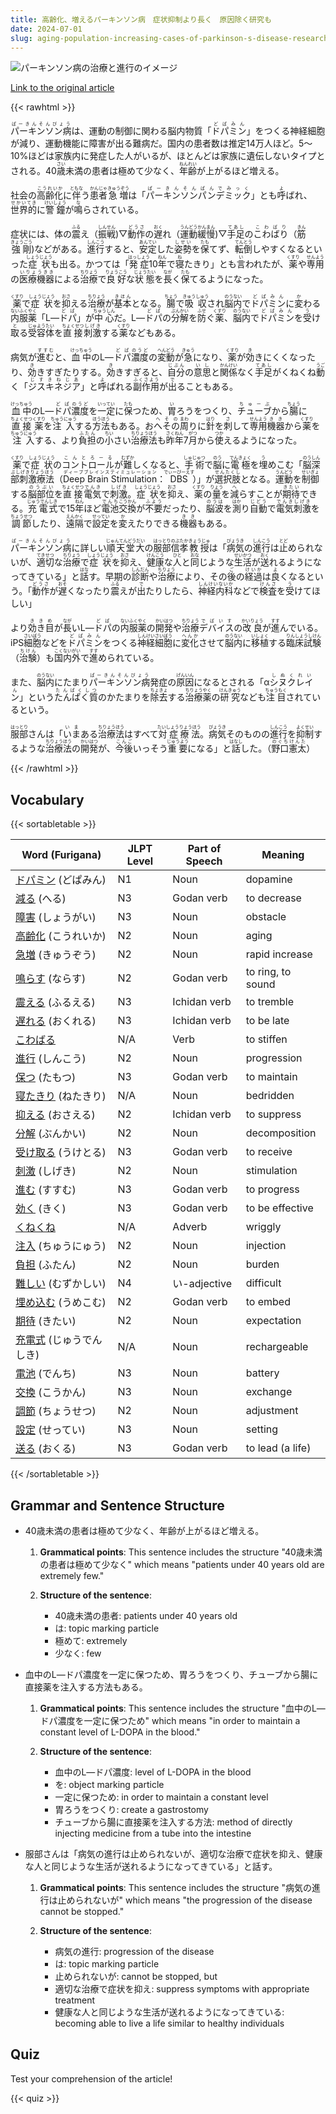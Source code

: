 ```yaml
---
title: 高齢化、増えるパーキンソン病　症状抑制より長く　原因除く研究も
date: 2024-07-01
slug: aging-population-increasing-cases-of-parkinson-s-disease-research-focusing-on-prevention-rather-than-symptom-suppression
---
```


![パーキンソン病の治療と進行のイメージ](https://www.asahicom.jp/imgopt/img/f686fa4f4a/comm_L/AS20240627002999.jpg "パーキンソン病の治療と進行のイメージ")

[Link to the original article](https://asahi.com/articles/ASS6W32G5S6WUTFL00KM.html?iref=pc_apital_top__n)

{{< rawhtml >}}
<p><ruby>パーキンソン病<rt>ぱーきんそんびょう</rt></ruby>は、運動の制御に関わる脳内物質「<ruby>ドパミン<rt>どぱみん</rt></ruby>」をつくる神経細胞が減り、運動機能に障害が出る難病だ。国内の患者数は推定14万人ほど。5～10%ほどは家族内に発症した人がいるが、ほとんどは家族に遺伝しないタイプとされる。40<ruby>歳<rt>さい</rt></ruby>未満の患者は極めて少なく、<ruby>年齢<rt>ねんれい</rt></ruby>が上がるほど増える。</p>

<p>社会の<ruby>高齢化<rt>こうれいか</rt></ruby>に<ruby>伴<rt>ともな</rt></ruby>う<ruby>患者<rt>かんじゃ</rt></ruby><ruby>急増<rt>きゅうぞう</rt></ruby>は「<ruby>パーキンソンパンデミック<rt>ぱーきんそんぱんでみっく</rt></ruby>」とも<ruby>呼<rt>よ</rt></ruby>ばれ、<ruby>世界的<rt>せかいてき</rt></ruby>に<ruby>警鐘<rt>けいしょう</rt></ruby>が<ruby>鳴<rt>な</rt></ruby>らされている。</p>

<p>症状には、体の<ruby>震<rt>ふる</rt></ruby>え（<ruby>振戦<rt>しんせん</rt></ruby>)▽<ruby>動作<rt>どうさ</rt></ruby>の<ruby>遅<rt>おく</rt></ruby>れ（<ruby>運動<rt>うんどう</rt></ruby><ruby>緩慢<rt>かんまん</rt></ruby>)▽<ruby>手足<rt>てあし</rt></ruby>の<ruby>こわばり<rt>こわばり</rt></ruby>（<ruby>筋<rt>きん</rt></ruby><ruby>強剛<rt>きょうごう</rt></ruby>)などがある。<ruby>進行<rt>しんこう</rt></ruby>すると、<ruby>安定<rt>あんてい</rt></ruby>した<ruby>姿勢<rt>しせい</rt></ruby>を<ruby>保<rt>たも</rt></ruby>てず、<ruby>転倒<rt>てんとう</rt></ruby>しやすくなるといった<ruby>症状<rt>しょうじょう</rt></ruby>も出る。かつては「<ruby>発症<rt>はっしょう</rt></ruby>10<ruby>年<rt>ねん</rt></ruby>で<ruby>寝<rt>ね</rt></ruby>たきり」とも<ruby>言<rt>い</rt></ruby>われたが、<ruby>薬<rt>くすり</rt></ruby>や<ruby>専用<rt>せんよう</rt></ruby>の<ruby>医療機器<rt>いりょうきき</rt></ruby>による<ruby>治療<rt>ちりょう</rt></ruby>で<ruby>良好<rt>りょうこう</rt></ruby>な<ruby>状態<rt>じょうたい</rt></ruby>を<ruby>長<rt>なが</rt></ruby>く<ruby>保<rt>たも</rt></ruby>てるようになった。</p>

<p><ruby>薬<rt>くすり</rt></ruby>で<ruby>症状<rt>しょうじょう</rt></ruby>を<ruby>抑<rt>おさ</rt></ruby>える<ruby>治療<rt>ちりょう</rt></ruby>が<ruby>基本<rt>きほん</rt></ruby>となる。<ruby>腸<rt>ちょう</rt></ruby>で<ruby>吸収<rt>きゅうしゅう</rt></ruby>され<ruby>脳内<rt>のうない</rt></ruby>で<ruby>ドパミン<rt>どぱみん</rt></ruby>に<ruby>変<rt>か</rt></ruby>わる<ruby>内服薬<rt>ないふくやく</rt></ruby>「L―<ruby>ドパ<rt>どぱ</rt></ruby>」が<ruby>中心<rt>ちゅうしん</rt></ruby>だ。L―<ruby>ドパ<rt>どぱ</rt></ruby>の<ruby>分解<rt>ぶんかい</rt></ruby>を<ruby>防<rt>ふせ</rt></ruby>ぐ<ruby>薬<rt>くすり</rt></ruby>、<ruby>脳内<rt>のうない</rt></ruby>で<ruby>ドパミン<rt>どぱみん</rt></ruby>を<ruby>受<rt>う</rt></ruby>け<ruby>取<rt>と</rt></ruby>る<ruby>受容体<rt>じゅようたい</rt></ruby>を<ruby>直接<rt>ちょくせつ</rt></ruby><ruby>刺激<rt>しげき</rt></ruby>する<ruby>薬<rt>くすり</rt></ruby>などもある。</p>

<p>病気が<ruby>進む<rt>すすむ</rt></ruby>と、<ruby>血中<rt>けっちゅう</rt></ruby>のL―<ruby>ドパ<rt>どぱ</rt></ruby><ruby>濃度<rt>のうど</rt></ruby>の<ruby>変動<rt>へんどう</rt></ruby>が<ruby>急<rt>きゅう</rt></ruby>になり、<ruby>薬<rt>くすり</rt></ruby>が<ruby>効<rt>き</rt></ruby>きにくくなったり、<ruby>効<rt>き</rt></ruby>きすぎたりする。<ruby>効<rt>き</rt></ruby>きすぎると、<ruby>自分<rt>じぶん</rt></ruby>の<ruby>意思<rt>いし</rt></ruby>と<ruby>関係<rt>かんけい</rt></ruby>なく<ruby>手足<rt>てあし</rt></ruby>がくねくね<ruby>動<rt>うご</rt></ruby>く「<ruby>ジスキネジア<rt>じすきねじあ</rt></ruby>」と<ruby>呼<rt>よ</rt></ruby>ばれる<ruby>副作用<rt>ふくさよう</rt></ruby>が<ruby>出<rt>で</rt></ruby>ることもある。</p>

<p><ruby>血中<rt>けっちゅう</rt></ruby>のL―<ruby>ドパ<rt>どぱ</rt></ruby><ruby>濃度<rt>のうど</rt></ruby>を<ruby>一定<rt>いってい</rt></ruby>に<ruby>保<rt>たも</rt></ruby>つため、<ruby>胃<rt>い</rt></ruby>ろうをつくり、<ruby>チューブ<rt>ちゅーぶ</rt></ruby>から<ruby>腸<rt>ちょう</rt></ruby>に<ruby>直接<rt>ちょくせつ</rt></ruby><ruby>薬<rt>くすり</rt></ruby>を<ruby>注入<rt>ちゅうにゅう</rt></ruby>する<ruby>方法<rt>ほうほう</rt></ruby>もある。お<ruby>へその<rt>へその</rt></ruby><ruby>周<rt>まわ</rt></ruby>りに<ruby>針<rt>はり</rt></ruby>を<ruby>刺<rt>さ</rt></ruby>して<ruby>専用<rt>せんよう</rt></ruby><ruby>機器<rt>きき</rt></ruby>から<ruby>薬<rt>くすり</rt></ruby>を<ruby>注入<rt>ちゅうにゅう</rt></ruby>する、より<ruby>負担<rt>ふたん</rt></ruby>の<ruby>小<rt>ちい</rt></ruby>さい<ruby>治療法<rt>ちりょうほう</rt></ruby>も<ruby>昨年<rt>さくねん</rt></ruby>7<ruby>月<rt>がつ</rt></ruby>から<ruby>使<rt>つか</rt></ruby>えるようになった。</p>

<p><ruby>薬<rt>くすり</rt></ruby>で<ruby>症状<rt>しょうじょう</rt></ruby>の<ruby>コントロール<rt>こんとろーる</rt></ruby>が<ruby>難<rt>むずか</rt></ruby>しくなると、<ruby>手術<rt>しゅじゅつ</rt></ruby>で<ruby>脳<rt>のう</rt></ruby>に<ruby>電極<rt>でんきょく</rt></ruby>を<ruby>埋<rt>う</rt></ruby>めこむ「<ruby>脳深部刺激療法<rt>のうしんぶしげきりょうほう</rt></ruby>（<ruby>Deep Brain Stimulation<rt>ディープブレインスティミュレーション</rt></ruby>：<ruby>DBS<rt>でぃーびーえす</rt></ruby>）」が<ruby>選択肢<rt>せんたくし</rt></ruby>となる。<ruby>運動<rt>うんどう</rt></ruby>を<ruby>制御<rt>せいぎょ</rt></ruby>する<ruby>脳部位<rt>のうぶい</rt></ruby>を<ruby>直接<rt>ちょくせつ</rt></ruby><ruby>電気<rt>でんき</rt></ruby>で<ruby>刺激<rt>しげき</rt></ruby>。<ruby>症状<rt>しょうじょう</rt></ruby>を<ruby>抑<rt>おさ</rt></ruby>え、<ruby>薬<rt>くすり</rt></ruby>の<ruby>量<rt>りょう</rt></ruby>を<ruby>減<rt>へ</rt></ruby>らすことが<ruby>期待<rt>きたい</rt></ruby>できる。<ruby>充電<rt>じゅうでん</rt></ruby><ruby>式<rt>しき</rt></ruby>で15<ruby>年<rt>ねん</rt></ruby>ほど<ruby>電池<rt>でんち</rt></ruby><ruby>交換<rt>こうかん</rt></ruby>が<ruby>不要<rt>ふよう</rt></ruby>だったり、<ruby>脳波<rt>のうは</rt></ruby>を<ruby>測<rt>はか</rt></ruby>り<ruby>自動<rt>じどう</rt></ruby>で<ruby>電気<rt>でんき</rt></ruby><ruby>刺激<rt>しげき</rt></ruby>を<ruby>調節<rt>ちょうせつ</rt></ruby>したり、<ruby>遠隔<rt>えんかく</rt></ruby>で<ruby>設定<rt>せってい</rt></ruby>を<ruby>変<rt>か</rt></ruby>えたりできる<ruby>機器<rt>きき</rt></ruby>もある。</p>

<p><ruby>パーキンソン病<rt>ぱーきんそんびょう</rt></ruby>に詳しい<ruby>順天堂大<rt>じゅんてんどうだい</rt></ruby>の<ruby>服部信孝<rt>はっとりのぶたか</rt></ruby><ruby>教授<rt>きょうじゅ</rt></ruby>は「<ruby>病気<rt>びょうき</rt></ruby>の<ruby>進行<rt>しんこう</rt></ruby>は<ruby>止<rt>とど</rt></ruby>められないが、<ruby>適切<rt>てきせつ</rt></ruby>な<ruby>治療<rt>ちりょう</rt></ruby>で<ruby>症状<rt>しょうじょう</rt></ruby>を<ruby>抑<rt>おさ</rt></ruby>え、<ruby>健康<rt>けんこう</rt></ruby>な<ruby>人<rt>ひと</rt></ruby>と<ruby>同<rt>おな</rt></ruby>じような<ruby>生活<rt>せいかつ</rt></ruby>が<ruby>送<rt>おく</rt></ruby>れるようになってきている」と<ruby>話<rt>はな</rt></ruby>す。早期の<ruby>診断<rt>しんだん</rt></ruby>や<ruby>治療<rt>ちりょう</rt></ruby>により、その<ruby>後<rt>ご</rt></ruby>の<ruby>経過<rt>けいか</rt></ruby>は<ruby>良<rt>よ</rt></ruby>くなるという。「<ruby>動作<rt>どうさ</rt></ruby>が<ruby>遅<rt>おそ</rt></ruby>くなったり<ruby>震<rt>ふる</rt></ruby>えが<ruby>出<rt>で</rt></ruby>たりしたら、<ruby>神経内科<rt>しんけいないか</rt></ruby>などで<ruby>検査<rt>けんさ</rt></ruby>を<ruby>受<rt>う</rt></ruby>けてほしい」</p>

<p>より<ruby>効き目<rt>ききめ</rt></ruby>が<ruby>長<rt>なが</rt></ruby>いL―<ruby>ドパ<rt>どぱ</rt></ruby>の<ruby>内服薬<rt>ないふくやく</rt></ruby>の<ruby>開発<rt>かいはつ</rt></ruby>や<ruby>治療<rt>ちりょう</rt></ruby><ruby>デバイス<rt>でばいす</rt></ruby>の<ruby>改良<rt>かいりょう</rt></ruby>が<ruby>進<rt>すす</rt></ruby>んでいる。iPS<ruby>細胞<rt>さいぼう</rt></ruby>などを<ruby>ドパミン<rt>どぱみん</rt></ruby>をつくる<ruby>神経細胞<rt>しんけいさいぼう</rt></ruby>に<ruby>変化<rt>へんか</rt></ruby>させて<ruby>脳内<rt>のうない</rt></ruby>に<ruby>移植<rt>いしょく</rt></ruby>する<ruby>臨床試験<rt>りんしょうしけん</rt></ruby>（<ruby>治験<rt>ちけん</rt></ruby>）も<ruby>国内外<rt>こくないがい</rt></ruby>で<ruby>進<rt>すす</rt></ruby>められている。</p>

<p>また、<ruby>脳内<rt>のうない</rt></ruby>にたまり<ruby>パーキンソン病<rt>ぱーきんそんびょう</rt></ruby>発症の<ruby>原因<rt>げんいん</rt></ruby>になるとされる「α<ruby>シヌクレイン<rt>しぬくれいん</rt></ruby>」という<ruby>たんぱく質<rt>たんぱくしつ</rt></ruby>のかたまりを<ruby>除去<rt>ちょきょ</rt></ruby>する<ruby>治療薬<rt>ちりょうやく</rt></ruby>の<ruby>研究<rt>けんきゅう</rt></ruby>なども<ruby>注目<rt>ちゅうもく</rt></ruby>されているという。</p>

<p><ruby>服部<rt>はっとり</rt></ruby>さんは「<ruby>いま<rt>いま</rt></ruby>ある<ruby>治療法<rt>ちりょうほう</rt></ruby>はすべて<ruby>対症療法<rt>たいしょうりょうほう</rt></ruby>。<ruby>病気<rt>びょうき</rt></ruby>そのものの<ruby>進行<rt>しんこう</rt></ruby>を<ruby>抑制<rt>よくせい</rt></ruby>するような<ruby>治療法<rt>ちりょうほう</rt></ruby>の<ruby>開発<rt>かいはつ</rt></ruby>が、<ruby>今後<rt>こんご</rt></ruby>いっそう<ruby>重要<rt>じゅうよう</rt></ruby>になる」と<ruby>話<rt>はなし</rt></ruby>した。（<ruby>野口憲太<rt>のぐちけんた</rt></ruby>）</p>
{{< /rawhtml >}}

## Vocabulary


{{< sortabletable >}}

| Word (Furigana) | JLPT Level | Part of Speech | Meaning |
|-----------------|------------|---------------|---------|
|[ドパミン](https://jisho.org/search/%E3%83%89%E3%83%91%E3%83%9F%E3%83%B3) (どぱみん)| N1 | Noun | dopamine |
|[減る](https://jisho.org/search/%E6%B8%9B%E3%82%8B) (へる)| N3 | Godan verb | to decrease |
|[障害](https://jisho.org/search/%E9%9A%9C%E5%AE%B3) (しょうがい)| N3 | Noun | obstacle |
|[高齢化](https://jisho.org/search/%E9%AB%98%E9%BD%A2%E5%8C%96) (こうれいか)| N2 | Noun | aging |
|[急増](https://jisho.org/search/%E6%80%A5%E5%A2%97) (きゅうぞう)| N2 | Noun | rapid increase |
|[鳴らす](https://jisho.org/search/%E9%B3%B4%E3%82%89%E3%81%99) (ならす)| N2 | Godan verb | to ring, to sound |
|[震える](https://jisho.org/search/%E9%9C%87%E3%81%88%E3%82%8B) (ふるえる)| N3 | Ichidan verb | to tremble |
|[遅れる](https://jisho.org/search/%E9%81%85%E3%82%8C%E3%82%8B) (おくれる)| N3 | Ichidan verb | to be late |
|[こわばる](https://jisho.org/search/%E3%81%93%E3%82%8F%E3%81%B0%E3%82%8B)| N/A | Verb | to stiffen |
|[進行](https://jisho.org/search/%E9%80%B2%E8%A1%8C) (しんこう)| N2 | Noun | progression |
|[保つ](https://jisho.org/search/%E4%BF%9D%E3%81%A4) (たもつ)| N3 | Godan verb | to maintain |
|[寝たきり](https://jisho.org/search/%E5%AF%9D%E3%81%9F%E3%81%8D%E3%82%8A) (ねたきり)| N/A | Noun | bedridden |
|[抑える](https://jisho.org/search/%E6%8A%91%E3%81%88%E3%82%8B) (おさえる)| N2 | Ichidan verb | to suppress |
|[分解](https://jisho.org/search/%E5%88%86%E8%A7%A3) (ぶんかい)| N2 | Noun | decomposition |
|[受け取る](https://jisho.org/search/%E5%8F%97%E3%81%91%E5%8F%96%E3%82%8B) (うけとる)| N3 | Godan verb | to receive |
|[刺激](https://jisho.org/search/%E5%88%BA%E6%BF%80) (しげき)| N2 | Noun | stimulation |
|[進む](https://jisho.org/search/%E9%80%B2%E3%82%80) (すすむ)| N3 | Godan verb | to progress |
|[効く](https://jisho.org/search/%E5%8A%B9%E3%81%8F) (きく)| N3 | Godan verb | to be effective |
|[くねくね](https://jisho.org/search/%E3%81%8F%E3%81%AD%E3%81%8F%E3%81%AD)| N/A | Adverb | wriggly |
|[注入](https://jisho.org/search/%E6%B3%A8%E5%85%A5) (ちゅうにゅう)| N2 | Noun | injection |
|[負担](https://jisho.org/search/%E8%B2%A0%E6%8B%85) (ふたん)| N2 | Noun | burden |
|[難しい](https://jisho.org/search/%E9%9B%A3%E3%81%97%E3%81%84) (むずかしい)| N4 | い-adjective | difficult |
|[埋め込む](https://jisho.org/search/%E5%9F%8B%E3%82%81%E8%BE%BC%E3%82%80) (うめこむ)| N2 | Godan verb | to embed |
|[期待](https://jisho.org/search/%E6%9C%9F%E5%BE%85) (きたい)| N2 | Noun | expectation |
|[充電式](https://jisho.org/search/%E5%85%85%E9%9B%BB%E5%BC%8F) (じゅうでんしき)| N/A | Noun | rechargeable |
|[電池](https://jisho.org/search/%E9%9B%BB%E6%B1%A0) (でんち)| N3 | Noun | battery |
|[交換](https://jisho.org/search/%E4%BA%A4%E6%8F%9B) (こうかん)| N3 | Noun | exchange |
|[調節](https://jisho.org/search/%E8%AA%BF%E7%AF%80) (ちょうせつ)| N2 | Noun | adjustment |
|[設定](https://jisho.org/search/%E8%A8%AD%E5%AE%9A) (せってい)| N3 | Noun | setting |
|[送る](https://jisho.org/search/%E9%80%81%E3%82%8B) (おくる)| N3 | Godan verb | to lead (a life) |

{{< /sortabletable >}}


## Grammar and Sentence Structure

- 40歳未満の患者は極めて少なく、年齢が上がるほど増える。

    1. **Grammatical points**: This sentence includes the structure "40歳未満の患者は極めて少なく" which means "patients under 40 years old are extremely few."
    
    2. **Structure of the sentence**: 
        - 40歳未満の患者: patients under 40 years old
        - は: topic marking particle
        - 極めて: extremely
        - 少なく: few

- 血中のL―ドパ濃度を一定に保つため、胃ろうをつくり、チューブから腸に直接薬を注入する方法もある。

    1. **Grammatical points**: This sentence includes the structure "血中のL―ドパ濃度を一定に保つため" which means "in order to maintain a constant level of L-DOPA in the blood."
    
    2. **Structure of the sentence**: 
        - 血中のL―ドパ濃度: level of L-DOPA in the blood
        - を: object marking particle
        - 一定に保つため: in order to maintain a constant level
        - 胃ろうをつくり: create a gastrostomy
        - チューブから腸に直接薬を注入する方法: method of directly injecting medicine from a tube into the intestine

- 服部さんは「病気の進行は止められないが、適切な治療で症状を抑え、健康な人と同じような生活が送れるようになってきている」と話す。

    1. **Grammatical points**: This sentence includes the structure "病気の進行は止められないが" which means "the progression of the disease cannot be stopped."
    
    2. **Structure of the sentence**: 
        - 病気の進行: progression of the disease
        - は: topic marking particle
        - 止められないが: cannot be stopped, but
        - 適切な治療で症状を抑え: suppress symptoms with appropriate treatment
        - 健康な人と同じような生活が送れるようになってきている: becoming able to live a life similar to healthy individuals

## Quiz

Test your comprehension of the article!

{{< quiz >}}